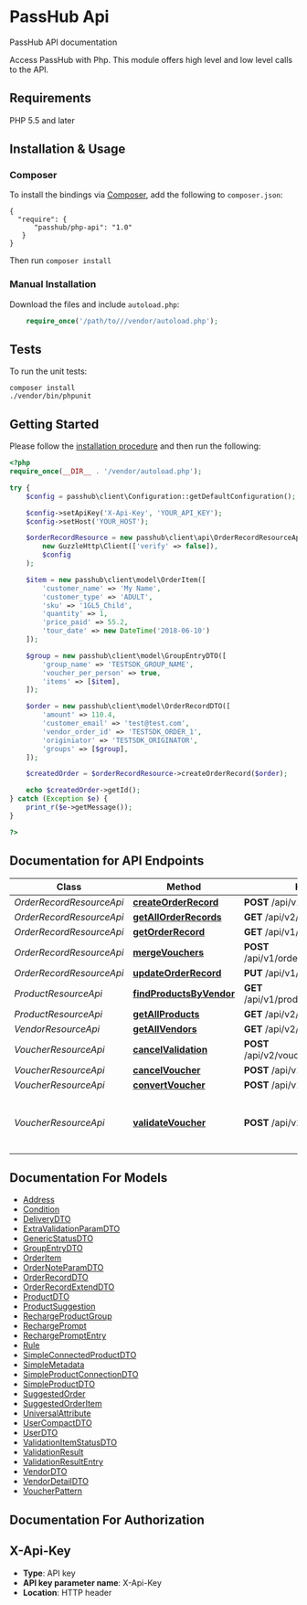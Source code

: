 # PassHub Api  

PassHub API documentation

Access PassHub with Php. This module offers high level and low level calls to the API.

## Requirements

PHP 5.5 and later

## Installation & Usage
### Composer

To install the bindings via [Composer](http://getcomposer.org/), add the following to `composer.json`:

```
{
  "require": {
      "passhub/php-api": "1.0"
   }
}
```

Then run `composer install`

### Manual Installation

Download the files and include `autoload.php`:

```php
    require_once('/path/to///vendor/autoload.php');
```

## Tests

To run the unit tests:

```
composer install
./vendor/bin/phpunit
```

## Getting Started

Please follow the [installation procedure](#installation--usage) and then run the following:

```php
<?php
require_once(__DIR__ . '/vendor/autoload.php');

try {
    $config = passhub\client\Configuration::getDefaultConfiguration();

    $config->setApiKey('X-Api-Key', 'YOUR_API_KEY');
    $config->setHost('YOUR_HOST');

    $orderRecordResource = new passhub\client\api\OrderRecordResourceApi(
        new GuzzleHttp\Client(['verify' => false]),
        $config
    );

    $item = new passhub\client\model\OrderItem([
        'customer_name' => 'My Name',
        'customer_type' => 'ADULT',
        'sku' => '1GL5_Child',
        'quantity' => 1,
        'price_paid' => 55.2,
        'tour_date' => new DateTime('2018-06-10')
    ]);

    $group = new passhub\client\model\GroupEntryDTO([
        'group_name' => 'TESTSDK_GROUP_NAME',
        'voucher_per_person' => true,
        'items' => [$item],
    ]);

    $order = new passhub\client\model\OrderRecordDTO([
        'amount' => 110.4,
        'customer_email' => 'test@test.com',
        'vendor_order_id' => 'TESTSDK_ORDER_1',
        'originiator' => 'TESTSDK_ORIGINATOR',
        'groups' => [$group],
    ]);

    $createdOrder = $orderRecordResource->createOrderRecord($order);

    echo $createdOrder->getId();
} catch (Exception $e) {
    print_r($e->getMessage());
}

?>
```

## Documentation for API Endpoints

Class | Method | HTTP request | Description
------------ | ------------- | ------------- | -------------
*OrderRecordResourceApi* | [**createOrderRecord**](docs/Api/OrderRecordResourceApi.md#createorderrecord) | **POST** /api/v1/orderRecords | createOrderRecord
*OrderRecordResourceApi* | [**getAllOrderRecords**](docs/Api/OrderRecordResourceApi.md#getallorderrecords) | **GET** /api/v2/orderRecords | getAllOrderRecords
*OrderRecordResourceApi* | [**getOrderRecord**](docs/Api/OrderRecordResourceApi.md#getorderrecord) | **GET** /api/v1/orderRecords/{id} | getOrderRecord
*OrderRecordResourceApi* | [**mergeVouchers**](docs/Api/OrderRecordResourceApi.md#mergevouchers) | **POST** /api/v1/orderRecords/mergeVouchers | mergeVouchers
*OrderRecordResourceApi* | [**updateOrderRecord**](docs/Api/OrderRecordResourceApi.md#updateorderrecord) | **PUT** /api/v1/orderRecords | updateOrderRecord
*ProductResourceApi* | [**findProductsByVendor**](docs/Api/ProductResourceApi.md#findproductsbyvendor) | **GET** /api/v1/products/vendor/{vendorId} | findProductsByVendor
*ProductResourceApi* | [**getAllProducts**](docs/Api/ProductResourceApi.md#getallproducts) | **GET** /api/v2/products | getAllProducts
*VendorResourceApi* | [**getAllVendors**](docs/Api/VendorResourceApi.md#getallvendors) | **GET** /api/v2/vendors | getAllVendors
*VoucherResourceApi* | [**cancelValidation**](docs/Api/VoucherResourceApi.md#cancelvalidation) | **POST** /api/v2/voucher/validate/cancel | [V2] Cancel validation for the voucher
*VoucherResourceApi* | [**cancelVoucher**](docs/Api/VoucherResourceApi.md#cancelvoucher) | **POST** /api/v1/voucher/cancel | cancelVoucher
*VoucherResourceApi* | [**convertVoucher**](docs/Api/VoucherResourceApi.md#convertvoucher) | **POST** /api/v1/voucher/convert | convertVoucher
*VoucherResourceApi* | [**validateVoucher**](docs/Api/VoucherResourceApi.md#validatevoucher) | **POST** /api/v2/voucher/validate | [V2] Validates voucher which represents single order item or group of them.


## Documentation For Models

 - [Address](docs/Model/Address.md)
 - [Condition](docs/Model/Condition.md)
 - [DeliveryDTO](docs/Model/DeliveryDTO.md)
 - [ExtraValidationParamDTO](docs/Model/ExtraValidationParamDTO.md)
 - [GenericStatusDTO](docs/Model/GenericStatusDTO.md)
 - [GroupEntryDTO](docs/Model/GroupEntryDTO.md)
 - [OrderItem](docs/Model/OrderItem.md)
 - [OrderNoteParamDTO](docs/Model/OrderNoteParamDTO.md)
 - [OrderRecordDTO](docs/Model/OrderRecordDTO.md)
 - [OrderRecordExtendDTO](docs/Model/OrderRecordExtendDTO.md)
 - [ProductDTO](docs/Model/ProductDTO.md)
 - [ProductSuggestion](docs/Model/ProductSuggestion.md)
 - [RechargeProductGroup](docs/Model/RechargeProductGroup.md)
 - [RechargePrompt](docs/Model/RechargePrompt.md)
 - [RechargePromptEntry](docs/Model/RechargePromptEntry.md)
 - [Rule](docs/Model/Rule.md)
 - [SimpleConnectedProductDTO](docs/Model/SimpleConnectedProductDTO.md)
 - [SimpleMetadata](docs/Model/SimpleMetadata.md)
 - [SimpleProductConnectionDTO](docs/Model/SimpleProductConnectionDTO.md)
 - [SimpleProductDTO](docs/Model/SimpleProductDTO.md)
 - [SuggestedOrder](docs/Model/SuggestedOrder.md)
 - [SuggestedOrderItem](docs/Model/SuggestedOrderItem.md)
 - [UniversalAttribute](docs/Model/UniversalAttribute.md)
 - [UserCompactDTO](docs/Model/UserCompactDTO.md)
 - [UserDTO](docs/Model/UserDTO.md)
 - [ValidationItemStatusDTO](docs/Model/ValidationItemStatusDTO.md)
 - [ValidationResult](docs/Model/ValidationResult.md)
 - [ValidationResultEntry](docs/Model/ValidationResultEntry.md)
 - [VendorDTO](docs/Model/VendorDTO.md)
 - [VendorDetailDTO](docs/Model/VendorDetailDTO.md)
 - [VoucherPattern](docs/Model/VoucherPattern.md)


## Documentation For Authorization


## X-Api-Key

- **Type**: API key
- **API key parameter name**: X-Api-Key
- **Location**: HTTP header
